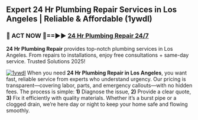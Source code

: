 ## Expert 24 Hr Plumbing Repair Services in Los Angeles | Reliable & Affordable (1ywdl)  

<h3>🚿 ACT NOW 🌟==►► <a href="https://tinyurl.com/2ne6vx2x" rel="nofollow">24 Hr Plumbing Repair 24/7</a></h3>

**24 Hr Plumbing Repair** provides top-notch plumbing services in Los Angeles. From repairs to installations, enjoy free consultations + same-day service. Trusted Solutions 2025!

[![1ywdl](https://i.imgur.com/4PFF4AK.jpeg)](https://tinyurl.com/2ne6vx2x)
When you need **24 Hr Plumbing Repair in Los Angeles**, you want fast, reliable service from experts who understand urgency. Our pricing is transparent—covering labor, parts, and emergency callouts—with no hidden fees. The process is simple: **1)** Diagnose the issue, **2)** Provide a clear quote, **3)** Fix it efficiently with quality materials. Whether it’s a burst pipe or a clogged drain, we’re here day or night to keep your home safe and flowing smoothly.